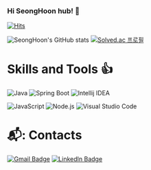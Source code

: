 ### Hi SeongHoon hub! 🌱

[![Hits](https://hits.seeyoufarm.com/api/count/incr/badge.svg?url=https%3A%2F%2Fgithub.com%2FSeongHoonPak&count_bg=%23E8CDA4&title_bg=%23E0BEBE&icon=&icon_color=%23F6D9D9&title=hits&edge_flat=false)](https://hits.seeyoufarm.com)


![SeongHoon's GitHub stats](https://github-readme-stats.vercel.app/api?username=SeongHoonPak&show_icons=true&theme=radical)
[![Solved.ac
프로필](http://mazassumnida.wtf/api/generate_badge?boj=tjdgns7027)](https://solved.ac/tjdgns7027)

# Skills and Tools 👍
![Java](https://img.shields.io/badge/Java-007396.svg?style=for-the-badge&logo=Java&logoColor=white)
![Spring Boot](https://img.shields.io/badge/Spring%20Boot-6DB33F.svg?style=for-the-badge&logo=Spring%20Boot&logoColor=white)
![Intellij IDEA](https://img.shields.io/badge/Intellij%20IDEA-000000.svg?style=for-the-badge&logo=Intellij%20IDEA&logoColor=white)

![JavaScript](https://img.shields.io/badge/JavaScript-F7DF1E.svg?style=for-the-badge&logo=JavaScript&logoColor=black)
![Node.js](https://img.shields.io/badge/Node.js-339933.svg?style=for-the-badge&logo=Node.js&logoColor=black)
![Visual Studio Code](https://img.shields.io/badge/Visual%20Studio%20Code-007ACC.svg?style=for-the-badge&logo=Visual%20Studio%20Code&logoColor=white)

# 📬: Contacts
[![Gmail Badge](https://img.shields.io/badge/Gmail-EA4335.svg?style=for-the-badge&logo=Gmail&logoColor=white&link=mailto:tjdgns33339@gmail.com)](mailto:tjdgns33339@gmail.com)
[![LinkedIn Badge](https://img.shields.io/badge/LinkedIn-0A66C2.svg?style=for-the-badge&logo=LinkedIn&logoColor=black&link=https://www.linkedin.com/in/SeongHoonPak)](https://www.linkedin.com/in/SeongHoonPak)

<!--
**SeongHoonPak/SeongHoonPak** is a ✨ _special_ ✨ repository because its `README.md` (this file) appears on your GitHub profile.

Here are some ideas to get you started:

- 🔭 I’m currently working on ...
- 🌱 I’m currently learning ...
- 👯 I’m looking to collaborate on ...
- 🤔 I’m looking for help with ...
- 💬 Ask me about ...
- 📫 How to reach me: ...
- 😄 Pronouns: ...
- ⚡ Fun fact: ...
-->
